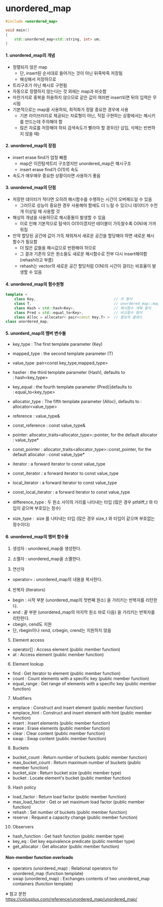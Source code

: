 # unordered_map

```C++
#include <unordered_map>

void main()
{
    std::unordered_map<std::string, int> um;
}
```

#### 1. unordered_map의 개념
- 정렬되지 않은 map
	- 단, insert된 순서대로 들어가는 것이 아닌 뒤죽박죽 저장됨
	- 해싱해서 저장하므로
- 트리구조가 아닌 해시로 구현됨
- 자동으로 정렬하지 않는다는 것 외에는 map과 비슷함
- 마찬가지로 중복을 허용하지 않으므로 같은 값이 여러번 insert되면 뒤의 입력은 무시됨
- 기본적으로는 map을 사용하되, 최적화가 정말 중요한 경우에 사용
	- 기본 라이브러리로 제공되는 자료형이 아닌, 직접 구현하는 상황에서는 해시키를 만드는데 주의해야 함
	- 많은 자료를 저장해야 하되 검색속도가 빨라야 할 경우(단 삽입, 삭제는 빈번하지 않을 때)

#### 2. unordered_map의 장점
- insert erase find가 엄청 빠름  
	- map은 이진탐색트리 구조였지만 unordered_map은 해시구조
	- insert erase find가 O(1)의 속도
- 속도가 매우매우 중요한 상황이라면 사용하기 좋음

#### 3. unordered_map의 단점
- 저장한 데이터가 적다면 오히려 해시함수를 수행하는 시간이 오버헤드일 수 있음
	- 그러므로 성능이 중요한 경우 사용해야 함에도 더 느릴 수 있으니 데이터가 수천개 이상일 때 사용할 것
- 해싱의 개념을 사용하므로 해시중돌이 발생할 수 있음
	- 이로 인해 기본적으로 탐색이 O(1)이겠지만 테이블이 가득찰수록 O(N)에 가까워짐
- 만약 할당된 공간에 값이 가득 채워져서 새로운 공간을 할당해야 하면 새로운 해시함수가 필요함
	- 더 많은 값들을 해시값으로 반환해야 하므로
	- 그 결과 기존의 모든 원소들도 새로운 해시함수로 전부 다시 insert해야함(rehash라고 부름)
	- rehash는 vector의 새로운 공간 할당처럼 O(N)의 시간이 걸리는 비효율이 발생할 수 있음

#### 4. unordered_map의 함수원형
```c++
template < 
	class Key,                                    // 키 형식
	class T,                                      // unordered_map::mapped_type         
	class Hash = std::hash<Key>,                  // 해시함수 개체 형식
	class Pred = std::equal_to<Key>,              // 비교함수 형식
	class Alloc = allocator< pair<const Key,T> >  // 할당자 클래스
class unordered_map;
```

#### 5. unorderd_map의 멤버 변수들
- key_type : The first template parameter (Key)	
- mapped_type : the second template parameter (T)
- value_type :pair<const key_type,mapped_type>

- hasher : the third template parameter (Hash), defaults to : hash<key_type>
- key_equal : the fourth template parameter (Pred)|defaults to : equal_to<key_type>
- allocator_type : The fifth template parameter (Alloc), defaults to : allocator<value_type>

- reference : value_type&	
- const_reference : const value_type&	

- pointer: 	allocator_traits<allocator_type>::pointer, for the default allocator : value_type*
- const_pointer : allocator_traits<allocator_type>::const_pointer, 
			     for the default allocator : const value_type*

- iterator : a forward iterator to const value_type
- const_iterator : a forward iterator to const value_type
- local_iterator : a forward iterator to const value_type
- const_local_iterator : a forward iterator to const value_type

- difference_type : 두 원소 사이의 거리를 나타내는 타입 (많은 경우 ptfdiff_t 와 타입이 같으며 부호있는 정수)
- size_type :  size 를 나타내는 타입 (많은 경우 size_t 와 타입이 같으며 부호없는 정수이다)

#### 6. unordered_map의 멤버 함수들
1) 생성자 : unordered_map을 생성한다.
2) 소멸자 : unordered_map을 소멸한다.

3) 연산자
- operator= : unordered_map의 내용을 복사한다.

4) 반복자 (Iterators)
- begin : 시작 부분 (unordered_map의 첫번째 원소) 을 가리키는 반복자를 리턴한다.
- end : 끝 부분 (unordered_map의 마지막 원소 바로 다음) 을 가리키는 반복자를 리턴한다.
- cbegin, cend도 지원
- 단, rbegin이나 rend, crbegin, crend는 지원하지 않음

5) Element access
- operator[] : Access element (public member function)
- at : Access element (public member function)

6) Element lookup
- find	: Get iterator to element (public member function)
- count : Count elements with a specific key (public member function)
- equal_range : Get range of elements with a specific key (public member function)

7) Modifiers
- emplace : Construct and insert element (public member function)
- emplace_hint : Construct and insert element with hint (public member function)
- insert : Insert elements (public member function)
- erase : Erase elements (public member function)
- clear : Clear content (public member function)
- swap : Swap content (public member function)

8) Buckets
- bucket_count : Return number of buckets (public member function)
- max_bucket_count : Return maximum number of buckets (public member function)
- bucket_size : Return bucket size (public member type)
- bucket : Locate element's bucket (public member function)

9) Hash policy
- load_factor : Return load factor (public member function)
- max_load_factor : Get or set maximum load factor (public member function)
- rehash : Set number of buckets (public member function)
- reserve : Request a capacity change (public member function)

10) Observers
- hash_function : Get hash function (public member type)
- key_eq : Get key equivalence predicate (public member type)
- get_allocator : Get allocator (public member function)

#### Non-member function overloads
- operators (unordered_map) : Relational operators for unordered_map (function template)
- swap (unordered_map) : Exchanges contents of two unordered_map containers (function template)



※ 참고 문헌
https://cplusplus.com/reference/unordered_map/unordered_map/